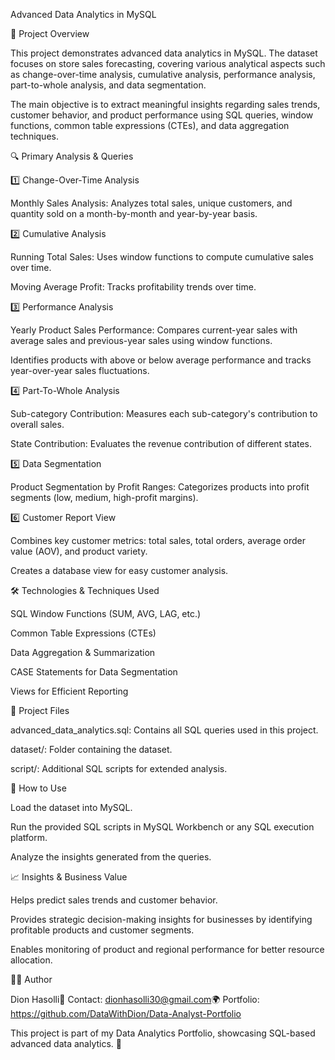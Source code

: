 Advanced Data Analytics in MySQL

📌 Project Overview

This project demonstrates advanced data analytics in MySQL. The dataset focuses on store sales forecasting, covering various analytical aspects such as change-over-time analysis, cumulative analysis, performance analysis, part-to-whole analysis, and data segmentation.

The main objective is to extract meaningful insights regarding sales trends, customer behavior, and product performance using SQL queries, window functions, common table expressions (CTEs), and data aggregation techniques.

🔍 Primary Analysis & Queries

1️⃣ Change-Over-Time Analysis

Monthly Sales Analysis: Analyzes total sales, unique customers, and quantity sold on a month-by-month and year-by-year basis.

2️⃣ Cumulative Analysis

Running Total Sales: Uses window functions to compute cumulative sales over time.

Moving Average Profit: Tracks profitability trends over time.

3️⃣ Performance Analysis

Yearly Product Sales Performance: Compares current-year sales with average sales and previous-year sales using window functions.

Identifies products with above or below average performance and tracks year-over-year sales fluctuations.

4️⃣ Part-To-Whole Analysis

Sub-category Contribution: Measures each sub-category's contribution to overall sales.

State Contribution: Evaluates the revenue contribution of different states.

5️⃣ Data Segmentation

Product Segmentation by Profit Ranges: Categorizes products into profit segments (low, medium, high-profit margins).

6️⃣ Customer Report View

Combines key customer metrics: total sales, total orders, average order value (AOV), and product variety.

Creates a database view for easy customer analysis.

🛠 Technologies & Techniques Used

SQL Window Functions (SUM, AVG, LAG, etc.)

Common Table Expressions (CTEs)

Data Aggregation & Summarization

CASE Statements for Data Segmentation

Views for Efficient Reporting

📂 Project Files

advanced_data_analytics.sql: Contains all SQL queries used in this project.

dataset/: Folder containing the dataset.

script/: Additional SQL scripts for extended analysis.

🚀 How to Use

Load the dataset into MySQL.

Run the provided SQL scripts in MySQL Workbench or any SQL execution platform.

Analyze the insights generated from the queries.

📈 Insights & Business Value

Helps predict sales trends and customer behavior.

Provides strategic decision-making insights for businesses by identifying profitable products and customer segments.

Enables monitoring of product and regional performance for better resource allocation.

👨‍💻 Author

Dion Hasolli📧 Contact: dionhasolli30@gmail.com🌍 Portfolio: https://github.com/DataWithDion/Data-Analyst-Portfolio

This project is part of my Data Analytics Portfolio, showcasing SQL-based advanced data analytics. 🚀
